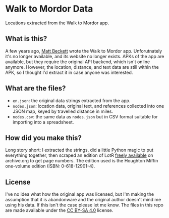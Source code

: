 # Walk to Mordor Data

Locations extracted from the Walk to Mordor app.

## What is this?

A few years ago, [Matt Beckett](http://mattbeckett.me/) wrote the Walk to Mordor app.
Unforutnately it's no longer available, and its website no longer exists.
APKs of the app are available, but they require the original API backend, which isn't online anymore.
However, the location, distance, and text data are still within the APK, so I thought I'd extract it in case anyone was interested.

## What are the files?

- `en.json`: the original data strings extracted from the app.
- `nodes.json`: location data, original text, and references collected into one JSON map, keyed by travelled distance in miles.
- `nodes.csv`: the same data as `nodes.json` but in CSV format suitable for importing into a spreadsheet.

## How did you make this?

Long story short: I extracted the strings, did a little Python magic to put everything together, then scraped an edition of LotR [freely available](https://archive.org/details/lordofrings0000tolk_b2r2) on archive.org to get page numbers. The edition used is the Houghton Miffin one-volume edition (ISBN: 0-618-12901-4).

## License

I've no idea what how the original app was licensed, but I'm making the assumption that it is abandonware and the original author doesn't mind me using his data.
If this isn't the case please let me know.
The files in this repo are made available under the [CC BY-SA 4.0](https://creativecommons.org/licenses/by-sa/4.0/) license.

